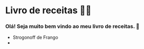 # Livro de receitas :man_cook:

### Olá! Seja muito bem vindo ao meu livro de receitas. :book:

- Strogonoff de Frango
- 



